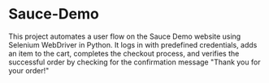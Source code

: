 # Sauce-Demo
This project automates a user flow on the Sauce Demo website using Selenium WebDriver in Python. It logs in with predefined credentials, adds an item to the cart, completes the checkout process, and verifies the successful order by checking for the confirmation message "Thank you for your order!"
